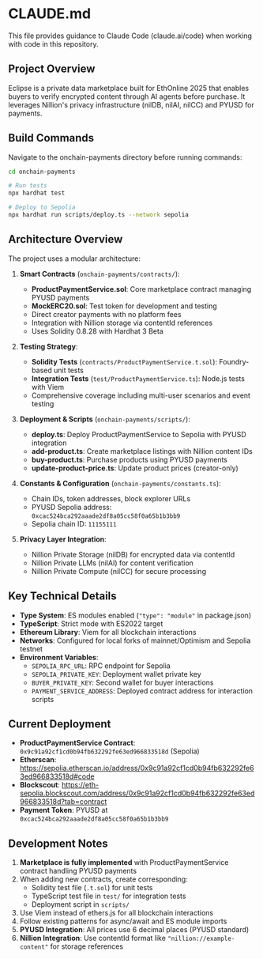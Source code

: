 # CLAUDE.md

This file provides guidance to Claude Code (claude.ai/code) when working with code in this repository.

## Project Overview

Eclipse is a private data marketplace built for EthOnline 2025 that enables buyers to verify encrypted content through AI agents before purchase. It leverages Nillion's privacy infrastructure (nilDB, nilAI, nilCC) and PYUSD for payments.

## Build Commands

Navigate to the onchain-payments directory before running commands:

```bash
cd onchain-payments

# Run tests
npx hardhat test

# Deploy to Sepolia
npx hardhat run scripts/deploy.ts --network sepolia
```

## Architecture Overview

The project uses a modular architecture:

1. **Smart Contracts** (`onchain-payments/contracts/`):
   - **ProductPaymentService.sol**: Core marketplace contract managing PYUSD payments
   - **MockERC20.sol**: Test token for development and testing
   - Direct creator payments with no platform fees
   - Integration with Nillion storage via contentId references
   - Uses Solidity 0.8.28 with Hardhat 3 Beta

2. **Testing Strategy**:
   - **Solidity Tests** (`contracts/ProductPaymentService.t.sol`): Foundry-based unit tests
   - **Integration Tests** (`test/ProductPaymentService.ts`): Node.js tests with Viem
   - Comprehensive coverage including multi-user scenarios and event testing

3. **Deployment & Scripts** (`onchain-payments/scripts/`):
   - **deploy.ts**: Deploy ProductPaymentService to Sepolia with PYUSD integration
   - **add-product.ts**: Create marketplace listings with Nillion content IDs
   - **buy-product.ts**: Purchase products using PYUSD payments
   - **update-product-price.ts**: Update product prices (creator-only)

4. **Constants & Configuration** (`onchain-payments/constants.ts`):
   - Chain IDs, token addresses, block explorer URLs
   - PYUSD Sepolia address: `0xcac524bca292aaade2df8a05cc58f0a65b1b3bb9`
   - Sepolia chain ID: `11155111`

5. **Privacy Layer Integration**:
   - Nillion Private Storage (nilDB) for encrypted data via contentId
   - Nillion Private LLMs (nilAI) for content verification
   - Nillion Private Compute (nilCC) for secure processing

## Key Technical Details

- **Type System**: ES modules enabled (`"type": "module"` in package.json)
- **TypeScript**: Strict mode with ES2022 target
- **Ethereum Library**: Viem for all blockchain interactions
- **Networks**: Configured for local forks of mainnet/Optimism and Sepolia testnet
- **Environment Variables**: 
  - `SEPOLIA_RPC_URL`: RPC endpoint for Sepolia
  - `SEPOLIA_PRIVATE_KEY`: Deployment wallet private key
  - `BUYER_PRIVATE_KEY`: Second wallet for buyer interactions
  - `PAYMENT_SERVICE_ADDRESS`: Deployed contract address for interaction scripts

## Current Deployment

- **ProductPaymentService Contract**: `0x9c91a92cf1cd0b94fb632292fe63ed966833518d` (Sepolia)
- **Etherscan**: https://sepolia.etherscan.io/address/0x9c91a92cf1cd0b94fb632292fe63ed966833518d#code
- **Blockscout**: https://eth-sepolia.blockscout.com/address/0x9c91a92cf1cd0b94fb632292fe63ed966833518d?tab=contract
- **Payment Token**: PYUSD at `0xcac524bca292aaade2df8a05cc58f0a65b1b3bb9`

## Development Notes

1. **Marketplace is fully implemented** with ProductPaymentService contract handling PYUSD payments
2. When adding new contracts, create corresponding:
   - Solidity test file (`.t.sol`) for unit tests
   - TypeScript test file in `test/` for integration tests
   - Deployment script in `scripts/`
3. Use Viem instead of ethers.js for all blockchain interactions
4. Follow existing patterns for async/await and ES module imports
5. **PYUSD Integration**: All prices use 6 decimal places (PYUSD standard)
6. **Nillion Integration**: Use contentId format like `"nillion://example-content"` for storage references